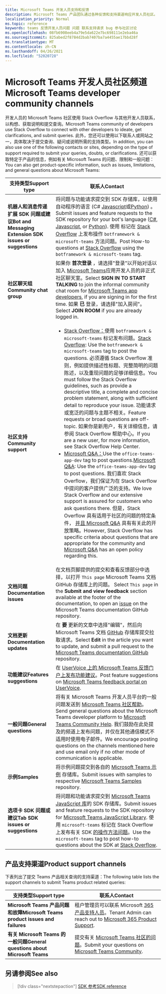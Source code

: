 ```yaml
---
title: Microsoft Teams 开发人员支持和反馈
description: Microsoft Teams 产品团队通过各种反馈和支持渠道响应开发人员社区。
localization_priority: Normal
ms.topic: reference
keywords: teams 反馈开发人员问题 问题 联系支持请求 bug 参与社区讨论
ms.openlocfilehash: 08fb6908eeb4a79e5da622e7bc698111e2eba46a
ms.sourcegitcommit: 825abed2f8784d2bab7407ba7a4455ae17bbd28f
ms.translationtype: MT
ms.contentlocale: zh-CN
ms.lasthandoff: 04/26/2021
ms.locfileid: "52020728"
---
```

# <a name="microsoft-teams-developer-community-channels"></a><span data-ttu-id="b7fd6-104">Microsoft Teams 开发人员社区频道</span><span class="sxs-lookup"><span data-stu-id="b7fd6-104">Microsoft Teams developer community channels</span></span>

<span data-ttu-id="b7fd6-105">开发人员的 Microsoft Teams 社区使用 Stack Overflow 与其他开发人员联系，以构想、获取说明和提交查询。</span><span class="sxs-lookup"><span data-stu-id="b7fd6-105">Microsoft Teams community of developers use Stack Overflow to connect with other developers to ideate, get clarifications, and submit queries.</span></span> <span data-ttu-id="b7fd6-106">此外，您还可以使用以下联系人或网站之一，具体取决于提交查询、疑问或说明所需的支持类型。</span><span class="sxs-lookup"><span data-stu-id="b7fd6-106">In addition, you can also use one of the following contacts or sites, depending on the type of support required to submit your queries, doubts, or clarifications.</span></span> <span data-ttu-id="b7fd6-107">还可以获取特定于产品的信息，例如有关 Microsoft Teams 的问题、限制和一般问题：</span><span class="sxs-lookup"><span data-stu-id="b7fd6-107">You can also get product-specific information, such as issues, limitations, and general questions about Microsoft Teams:</span></span>

|            <span data-ttu-id="b7fd6-108">**支持类型**</span><span class="sxs-lookup"><span data-stu-id="b7fd6-108">**Support type**</span></span>            |               <span data-ttu-id="b7fd6-109">**联系人**</span><span class="sxs-lookup"><span data-stu-id="b7fd6-109">**Contact**</span></span>                                                                                  |
|-----------------------------------------------------|---------------------------------------------------------------------------------------------------------------------------------------------------------------------------------------------------------------------------------------------------------------------------------------------------------------------------------------------------------------------------------------------------------------------------------------------------------------------------------------------------|
|         <span data-ttu-id="b7fd6-110">**机器人和消息传递扩展 SDK 问题或建议**</span><span class="sxs-lookup"><span data-stu-id="b7fd6-110">**Bot and Messaging Extension SDK issues or suggestions**</span></span>         | <span data-ttu-id="b7fd6-111">将问题与功能请求提交到 SDK 存储库，以使用自动程序的语言 (C# [](https://github.com/Microsoft/botbuilder-dotnet/) [Javascript](https://github.com/Microsoft/botbuilder-js)或[Python](https://github.com/Microsoft/botbuilder-python)) 。</span><span class="sxs-lookup"><span data-stu-id="b7fd6-111">Submit issues and feature requests to the SDK repository for your bot's language ([C#](https://github.com/Microsoft/botbuilder-dotnet/), [Javascript](https://github.com/Microsoft/botbuilder-js), or [Python](https://github.com/Microsoft/botbuilder-python)).</span></span> <span data-ttu-id="b7fd6-112">使用 标记在 [Stack Overflow](https://stackoverflow.com/questions/tagged/botframework%20microsoft-teams) 上发布操作 `botframework & microsoft-teams` 方法问题。</span><span class="sxs-lookup"><span data-stu-id="b7fd6-112">Post How-to questions at [Stack Overflow](https://stackoverflow.com/questions/tagged/botframework%20microsoft-teams) using the `botframework & microsoft-teams` tag.</span></span>   |
|         <span data-ttu-id="b7fd6-113">**社区聊天组**</span><span class="sxs-lookup"><span data-stu-id="b7fd6-113">**Community chat group**</span></span>         |  <span data-ttu-id="b7fd6-114">如果你 **首次登录** ，请选择"登录"以开始对话以加入 [Microsoft Teams](https://gitter.im/OfficeDev/MicrosoftTeamsAppDev)应用开发人员的非正式社区聊天室。</span><span class="sxs-lookup"><span data-stu-id="b7fd6-114">Select **SIGN IN TO START TALKING** to join the informal community chat room for [Microsoft Teams app developers](https://gitter.im/OfficeDev/MicrosoftTeamsAppDev), if you are signing in for the first time.</span></span> <span data-ttu-id="b7fd6-115">如果 **已** 登录，请选择"加入房间"。</span><span class="sxs-lookup"><span data-stu-id="b7fd6-115">Select **JOIN ROOM** if you are already logged in.</span></span>      |
|            <span data-ttu-id="b7fd6-116">**社区支持**</span><span class="sxs-lookup"><span data-stu-id="b7fd6-116">**Community support**</span></span>             |     <ul><li> <span data-ttu-id="b7fd6-117">[Stack Overflow：](https://stackoverflow.com/questions/tagged/microsoft-teams)使用 `botframework & microsoft-teams` 标记发布问题。</span><span class="sxs-lookup"><span data-stu-id="b7fd6-117">[Stack Overflow](https://stackoverflow.com/questions/tagged/microsoft-teams): Use the `botframework & microsoft-teams` tag to post the questions.</span></span> <span data-ttu-id="b7fd6-118">必须遵循 Stack Overflow 准则，例如提供描述性标题、完整简明的问题陈述，以及重现问题的足够详细信息。</span><span class="sxs-lookup"><span data-stu-id="b7fd6-118">You must follow the Stack Overflow guidelines, such as provide a descriptive title, a complete and concise problem statement, along with sufficient detail to reproduce your issue.</span></span> <span data-ttu-id="b7fd6-119">功能请求或宽泛的问题与主题不相关。</span><span class="sxs-lookup"><span data-stu-id="b7fd6-119">Feature requests or broad questions are off-topic.</span></span> <span data-ttu-id="b7fd6-120">如果你是新用户，有关详细信息，请参阅 Stack Overflow 帮助中心。</span><span class="sxs-lookup"><span data-stu-id="b7fd6-120">If you are a new user, for more information, see Stack Overflow Help Center.</span></span> </li>                                                                                                                                                                       <li>  <span data-ttu-id="b7fd6-121">[Microsoft Q&A：](/answers/topics/office-teams-app-dev.html)Use the `office-teams-app-dev` tag to post questions.</span><span class="sxs-lookup"><span data-stu-id="b7fd6-121">[Microsoft Q&A](/answers/topics/office-teams-app-dev.html): Use the `office-teams-app-dev` tag to post questions.</span></span> <span data-ttu-id="b7fd6-122">我们喜欢 Stack Overflow，我们保证为在 Stack Overflow 中提问的客户提供广泛的支持。</span><span class="sxs-lookup"><span data-stu-id="b7fd6-122">We love Stack Overflow and our extensive support is assured for customers who ask questions there.</span></span> <span data-ttu-id="b7fd6-123">但是，Stack Overflow 具有适用于社区的问题的特定条件， [并且 Microsoft Q&A](/answers/topics/office-teams-app-dev.html) 具有有关此的开放策略。</span><span class="sxs-lookup"><span data-stu-id="b7fd6-123">However, Stack Overflow has specific criteria about questions that are appropriate for the community and [Microsoft Q&A](/answers/topics/office-teams-app-dev.html) has an open policy regarding this.</span></span>  </li> </ul>                                                                                            |
|  <span data-ttu-id="b7fd6-124">**文档问题**</span><span class="sxs-lookup"><span data-stu-id="b7fd6-124">**Documentation issues**</span></span>  |        <span data-ttu-id="b7fd6-125">在文档页脚提供的提交和查看反馈部分中选择，以打开 `This page` Microsoft Teams 文档[](https://github.com/MicrosoftDocs/msteams-docs/issues)GitHub 存储库上的问题。 </span><span class="sxs-lookup"><span data-stu-id="b7fd6-125">Select `This page` in the **Submit and view feedback** section available at the footer of the documentation, to open an [issue](https://github.com/MicrosoftDocs/msteams-docs/issues) on the Microsoft Teams documentation GitHub repository.</span></span>                                                                                                                                                                                            |
|  <span data-ttu-id="b7fd6-126">**文档更新**</span><span class="sxs-lookup"><span data-stu-id="b7fd6-126">**Documentation updates**</span></span>           |     <span data-ttu-id="b7fd6-127">在 **要** 更新的文章中选择"编辑"，然后向 Microsoft Teams 文档 [GitHub](https://github.com/MicrosoftDocs/msteams-docs) 存储库提交拉取请求。</span><span class="sxs-lookup"><span data-stu-id="b7fd6-127">Select **Edit** in the article you want to update, and submit a pull request to the [Microsoft Teams documentation GitHub](https://github.com/MicrosoftDocs/msteams-docs) repository.</span></span>                                                                                                                                                           |
|       <span data-ttu-id="b7fd6-128">**功能建议**</span><span class="sxs-lookup"><span data-stu-id="b7fd6-128">**Features suggestions**</span></span>       |                                                                                                                                                                      <span data-ttu-id="b7fd6-129">在 [UserVoice 上的 Microsoft Teams 反馈门户上发布功能建议](https://microsoftteams.uservoice.com/forums/555103-public-preview/category/182881-developer-platform)。</span><span class="sxs-lookup"><span data-stu-id="b7fd6-129">Post feature suggestions on [Microsoft Teams feedback portal on UserVoice](https://microsoftteams.uservoice.com/forums/555103-public-preview/category/182881-developer-platform).</span></span>                                                                                                                                                                      |
|       <span data-ttu-id="b7fd6-130">**一般问题**</span><span class="sxs-lookup"><span data-stu-id="b7fd6-130">**General questions**</span></span>         |<span data-ttu-id="b7fd6-131">将有关 Microsoft Teams 开发人员平台的一般问题发送到 [Microsoft Teams 社区帮助](mailto:microsoftteamsdev@microsoft.com)。</span><span class="sxs-lookup"><span data-stu-id="b7fd6-131">Send general questions about the Microsoft Teams developer platform to [Microsoft Teams Community Help](mailto:microsoftteamsdev@microsoft.com).</span></span> <span data-ttu-id="b7fd6-132">我们鼓励在此处提及的频道上发布问题，并仅在其他通信模式不适用时使用电子邮件。</span><span class="sxs-lookup"><span data-stu-id="b7fd6-132">We encourage posting questions on the channels mentioned here and use email only if no other mode of communication is applicable.</span></span>                                                                                                                                                                      |
|        <span data-ttu-id="b7fd6-133">**示例**</span><span class="sxs-lookup"><span data-stu-id="b7fd6-133">**Samples**</span></span>         | <span data-ttu-id="b7fd6-134">将示例问题提交到各自的 [Microsoft Teams 示例](/microsoftteams/platform/tutorials/code-samples) 存储库。</span><span class="sxs-lookup"><span data-stu-id="b7fd6-134">Submit issues with samples to respective [Microsoft Teams Samples](/microsoftteams/platform/tutorials/code-samples) repository.</span></span>|
|           <span data-ttu-id="b7fd6-135">**选项卡 SDK 问题或建议**</span><span class="sxs-lookup"><span data-stu-id="b7fd6-135">**Tab SDK issues or suggestions**</span></span>          |         <span data-ttu-id="b7fd6-136">将问题和功能请求提交到 [Microsoft Teams JavaScript 库](https://github.com/OfficeDev/microsoft-teams-library-js/issues)的 SDK 存储库。</span><span class="sxs-lookup"><span data-stu-id="b7fd6-136">Submit issues and feature requests to the SDK repository for [Microsoft Teams JavaScript Library](https://github.com/OfficeDev/microsoft-teams-library-js/issues).</span></span> <span data-ttu-id="b7fd6-137">使用 `microsoft-teams` 标记在 Stack Overflow 上发布有关 SDK [的操作方法问题](https://stackoverflow.com/questions/tagged/microsoft-teams)。</span><span class="sxs-lookup"><span data-stu-id="b7fd6-137">Use the `microsoft-teams` tag to post how-to questions about the SDK at [Stack Overflow](https://stackoverflow.com/questions/tagged/microsoft-teams).</span></span>                                                                                                                                                                            |

## <a name="product-support-channels"></a><span data-ttu-id="b7fd6-138">产品支持渠道</span><span class="sxs-lookup"><span data-stu-id="b7fd6-138">Product support channels</span></span>
<span data-ttu-id="b7fd6-139">下表列出了提交 Teams 产品相关查询的支持渠道：</span><span class="sxs-lookup"><span data-stu-id="b7fd6-139">The following table lists the support channels to submit Teams product related queries:</span></span>

|            <span data-ttu-id="b7fd6-140">**支持类型**</span><span class="sxs-lookup"><span data-stu-id="b7fd6-140">**Support type**</span></span>            |               <span data-ttu-id="b7fd6-141">**联系人**</span><span class="sxs-lookup"><span data-stu-id="b7fd6-141">**Contact**</span></span>                                                                                  |
|-----------------------------------------------------|---------------------------------------------------------------------------------------------------------------------------------------------------------------------------------------------------------------------------------------------------------------------------------------------------------------------------------------------------------------------------------------------------------------------------------------------------------------------------------------------------|
|         <span data-ttu-id="b7fd6-142">**Microsoft Teams 产品问题和故障**</span><span class="sxs-lookup"><span data-stu-id="b7fd6-142">**Microsoft Teams product issues and failures**</span></span>          | <span data-ttu-id="b7fd6-143">租户管理员可以联系 Microsoft [365 产品支持人员](/microsoft-365/admin/contact-support-for-business-products)。</span><span class="sxs-lookup"><span data-stu-id="b7fd6-143">Tenant Admin can reach out to [Microsoft 365 Product Support](/microsoft-365/admin/contact-support-for-business-products).</span></span>                                                            |
|        <span data-ttu-id="b7fd6-144">**有关 Microsoft Teams 的一般问题**</span><span class="sxs-lookup"><span data-stu-id="b7fd6-144">**General questions about Microsoft Teams**</span></span>        |  <span data-ttu-id="b7fd6-145">提交有关 [Microsoft Teams 社区的问题](https://answers.microsoft.com/en-us/msteams/forum)。</span><span class="sxs-lookup"><span data-stu-id="b7fd6-145">Submit your questions on [Microsoft Teams Community](https://answers.microsoft.com/en-us/msteams/forum).</span></span>               |                                                           

## <a name="see-also"></a><span data-ttu-id="b7fd6-146">另请参阅</span><span class="sxs-lookup"><span data-stu-id="b7fd6-146">See also</span></span>

> [!div class="nextstepaction"]
> [<span data-ttu-id="b7fd6-147">SDK 参考</span><span class="sxs-lookup"><span data-stu-id="b7fd6-147">SDK reference</span></span>](https://docs.microsoft.com/javascript/api/overview/msteams-client?view=msteams-client-js-latest&preserve-view=true)
